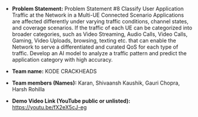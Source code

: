 
- **Problem Statement:** 
Problem Statement #8
Classify User Application Traffic at the Network in a Multi-UE Connected Scenario
Applications are affected differently under varying traffic conditions, channel states, and 
coverage scenarios. If the traffic of each UE can be categorized into broader categories, such as 
Video Streaming, Audio Calls, Video Calls, Gaming, Video Uploads, browsing, texting etc. that 
can enable the Network to serve a differentiated and curated QoS for each type of traffic. Develop 
an AI model to analyze a traffic pattern and predict the application category with high accuracy.

- **Team name:** 
KODE CRACKHEADS

- **Team members (Names):** 
Karan, Shivaansh Kaushik, Gauri Chopra, Harsh Rohilla

- **Demo Video Link (YouTube public or unlisted):** 
https://youtu.be/fX2eX5cJ-eg


